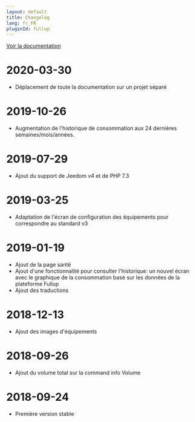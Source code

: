 ```yaml
---
layout: default
title: Changelog
lang: fr_FR
pluginId: fullup
---
```


[Voir la documentation]({{site.baseurl}}/{{page.pluginId}})

# 2020-03-30

- Déplacement de toute la documentation sur un projet séparé

# 2019-10-26

- Augmentation de l'historique de consommation aux 24 dernières semaines/mois/années.

# 2019-07-29

- Ajout du support de Jeedom v4 et de PHP 7.3

# 2019-03-25

- Adaptation de l'écran de configuration des équipements pour correspondre au standard v3

# 2019-01-19

- Ajout de la page santé
- Ajout d'une fonctionnalité pour consulter l'historique: un nouvel écran avec le graphique de la consommation basé sur les données de la plateforme Fullup
- Ajout des traductions

# 2018-12-13

- Ajout des images d'équipements

# 2018-09-26

- Ajout du volume total sur la command info Volume

# 2018-09-24

- Première version stable
